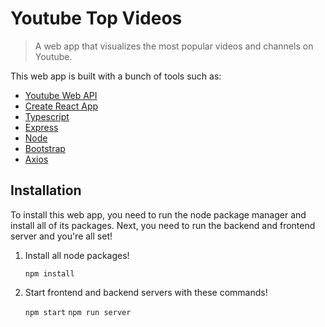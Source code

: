 # Youtube Top Videos
> A web app that visualizes the most popular videos and channels on Youtube.

This web app is built with a bunch of tools such as: 

- [ Youtube Web API ](https://developers.google.com/youtube/v3)
- [Create React App](https://github.com/facebook/create-react-app)
- [Typescript](https://www.typescriptlang.org/)
- [Express](https://expressjs.com/)
- [Node](https://nodejs.org/en/)
- [Bootstrap](https://getbootstrap.com/)
- [Axios](https://axios-http.com/)

## Installation
To install this web app, you need to run the node package manager and install all of its packages. Next, you need to run the backend and frontend server and you're all set!

1. Install all node packages!

    <code>npm install</code>

2. Start frontend and backend servers with these commands!

    <code>npm start</code>
    <code>npm run server</code>